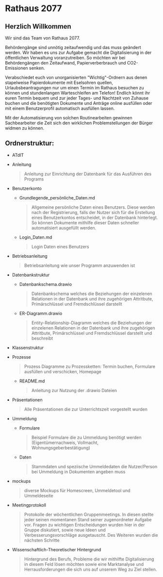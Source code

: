 <h1>Rathaus 2077</h1>

<h2>Herzlich Willkommen</h2>

Wir sind das Team von Rathaus 2077.

Behördengänge sind unnötig zeitaufwendig und das muss geändert werden. Wir haben es uns zur Aufgabe gemacht die Digitalisierung in der öffentlichen Verwaltung voranzutreiben. So möchten wir bei Behördengängen den Zeitaufwand, Papierverberbrauch und CO2-Emissionen senken.

Verabschiedet euch von unorganisierten "Wichtig"-Ordnern aus denen stapelweise Papierdokumente mit Eselsohren quellen, Urlaubsbeantragungen nur um einen Termin im Rathaus besuchen zu können und stundenlangen Warteschleifen am Telefon! Endlich könnt ihr euren Termin bequem und zur jeder Tages- und Nachtzeit von Zuhause buchen und die benötigten Dokumente und Anträge online ausfüllen oder mit einem Benutzerprofil automatisch ausfüllen lassen.

Mit der Automatisierung von solchen Routinearbeiten gewinnen Sachbearbeiter die Zeit sich den wirklichen Problemstellungen der Bürger widmen zu können.


<h2>Ordnerstruktur:</h2>

- ATdIT

- Anleitung
	> Anleitung zur Einrichtung der Datenbank für das Ausführen des Programs
  
- Benutzerkonto  
	- Grundlegende_persönliche_Daten.md
		> Allgemeine persönliche Daten eines Benutzers. Diese werden nach der Registrierung, falls der Nutzer sich für die Erstellung eines Benutzerkontos entscheidet, in der Datenbank hinterlegt. So können Dokumente mithilfe dieser Daten schneller automatisiert ausgefüllt werden.
 	- Login_Daten.md
  		> Login Daten eines Benutzers 

- Betriebsanleitung
	> Betriebsanleitung wie unser Programm anzuwenden ist
  
- Datenbankstruktur
	- Datenbankschema.drawio
		> Datenbankschema welches die Beziehungen der einzelenen Relationen in der Datenbank und ihre zugehörigen Attritbute, Primärschlüssel und Fremdschlüssel darstellt
	- ER-Diagramm.drawio
		> Entity-Relationship-Diagramm welches die Beziehungen der einzelenen Relationen in der Datenbank und ihre zugehörigen Attritbute, Primärschlüssel und Fremdschlüssel darstellt und beschreibt

- Klassenstruktur

- Prozesse
	> Prozess Diagramme zu Prozessketten: Termin buchen, Formulare ausfüllen und verschicken, Homepage
	- README.md
		> Anleitung zur Nutzung der .drawio Dateien 

- Präsentationen
	> Alle Präsentationen die zur Unterrichtszeit vorgestellt wurden

- Ummeldung
	- Formulare
		> Beispiel Formulare die zu Ummeldung benötigt werden (Eigentümernachweis, Vollmacht, Wohnungsgeberbestätigung)
	- Daten 
		> Stammdaten und speziische Ummeldedaten die Nutzer/Person bei Ummeldung in Dokumenten angeben muss

- mockups
	> diverse Mockups für Homescreen, Ummeldetool und Ummeldeseite

- Meetingprotokoll
	> Protokolle der wöchentlichen Gruppenmeetings. In diesen stellte jeder seinen momentanen Stand seiner zugenordneter Aufgabe vor. Fragen zu wichtigen Entscheidungen wurden hier in der Gruppe diskutiert, sowie neue Ideen und Verbesserungsvorschläge ausgetauscht. Des Weiteren wurden die nächsten Schritte 
	
- Wissenschaftlich-Theoretischer Hintergrund
	> Hintergrund des Berufs, Probleme die wir mithilfte Digitalisierung in diesem Feld lösen möchten sowie eine Marktanalyse und Herrausforderungen die sich uns auf unserem Weg zu Ziel stellen.
			
